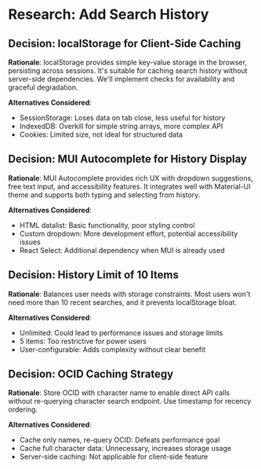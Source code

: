 # Research: Add Search History

## Decision: localStorage for Client-Side Caching

**Rationale**: localStorage provides simple key-value storage in the browser, persisting across sessions. It's suitable for caching search history without server-side dependencies. We'll implement checks for availability and graceful degradation.

**Alternatives Considered**:

- SessionStorage: Loses data on tab close, less useful for history
- IndexedDB: Overkill for simple string arrays, more complex API
- Cookies: Limited size, not ideal for structured data

## Decision: MUI Autocomplete for History Display

**Rationale**: MUI Autocomplete provides rich UX with dropdown suggestions, free text input, and accessibility features. It integrates well with Material-UI theme and supports both typing and selecting from history.

**Alternatives Considered**:

- HTML datalist: Basic functionality, poor styling control
- Custom dropdown: More development effort, potential accessibility issues
- React Select: Additional dependency when MUI is already used

## Decision: History Limit of 10 Items

**Rationale**: Balances user needs with storage constraints. Most users won't need more than 10 recent searches, and it prevents localStorage bloat.

**Alternatives Considered**:

- Unlimited: Could lead to performance issues and storage limits
- 5 items: Too restrictive for power users
- User-configurable: Adds complexity without clear benefit

## Decision: OCID Caching Strategy

**Rationale**: Store OCID with character name to enable direct API calls without re-querying character search endpoint. Use timestamp for recency ordering.

**Alternatives Considered**:

- Cache only names, re-query OCID: Defeats performance goal
- Cache full character data: Unnecessary, increases storage usage
- Server-side caching: Not applicable for client-side feature
